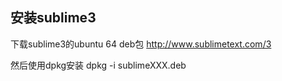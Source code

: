 ## 安装sublime3

下载sublime3的ubuntu 64 deb包
http://www.sublimetext.com/3

然后使用dpkg安装
dpkg -i sublimeXXX.deb